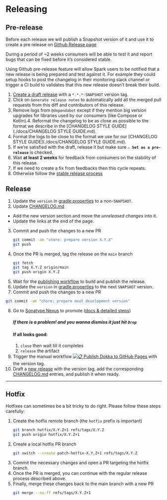 # Releasing

## Pre-release

Before each release we will publish a Snapshot version of it and use it to create a pre release on [Github Release page](https://github.com/adevinta/spark-android/releases)

During a period of ~2 weeks consumers will be able to test it and report bugs that can be fixed before it’s considered stable.

Using Github pre-release feature will allow Spark users to be notified that a new release is being prepared and test against it.
For example they could setup hooks to post the changelog in their monitoring slack channel or trigger a CI build to validates that this new release doesn’t break their build.

1. [Create a draft release](https://github.com/adevinta/spark-android/releases/new?tag=X.Y.Z-SNAPSHOT&title=X.Y.Z-SNAPSHOT&prerelease=1) with a `*.*.*-SNAPSHOT` version tag.
2. Click on `Generate release notes` to automatically add all the merged pull requests from this diff and contributors of this release.
3. Remove logs from `@dependabot` except if they mention big version upgrades for libraries used by our consumers (like Compose or Kotlin).4. Reformat the changelog to be as close as possible to the format we describe in the [CHANGELOG STYLE GUIDE](./docs/CHANGELOG STYLE GUIDE.md). 
4. Format the logs to be close to the format we use for our [CHANGELOG STYLE GUIDE](./docs/CHANGELOG STYLE GUIDE.md).
5. If we’re satisfied with the draft, release it but make sure **`⚠️ Set as a pre-release`** is checked.
6. Wait **at least 2 weeks** for feedback from consumers on the stability of this release.
7. If we need to create a fix from feedbacks then this cycle repeats.
8. Otherwise follow the [stable release process](./RELEASING.md#Release)

## Release

1. Update the `version` in [gradle.properties](gradle.properties) to a non-`SNAPSHOT`.
2. Update [CHANGELOG.md](CHANGELOG.md)
- Add the new version section and move the *unreleased changes* into it.
- Update the links at the end of the page.
3. Commit and push the changes to a new PR
   ```bash
   git commit -am "chore: prepare version X.Y.X"
   git push
   ```
4. Once the PR is merged, tag the release on the `main` branch
   ```bash
   git fetch
   git tag X.Y.Z origin/main
   git push origin X.Y.Z
   ```
5. Wait for the [publishing workflow](https://github.com/adevinta/spark-android/actions/workflows/publish.yml) to build and publish the release.
6. Update the `version` in [gradle.properties](gradle.properties) to the next `SNAPSHOT` version.
7. Commit and push the changes to a new PR
  ```bash
  git commit -am "chore: prepare next development version"
  ```
8. Go to [Sonatype Nexus](https://s01.oss.sonatype.org/) to promote ([docs & detailed steps](https://central.sonatype.org/publish/release/))
   ##### If there is a problem! and you wanna dismiss it just hit `Drop`
   #### If all looks good:
    1. `close` then wait till it completes
    2. `release` the artifact
9. Trigger the manual workflow [![📋 Publish Dokka to GitHub Pages](https://github.com/adevinta/spark-android/actions/workflows/dokka.yml/badge.svg)](https://github.com/adevinta/spark-android/actions/workflows/dokka.yml) with the version tag.
10. Draft a [new release](https://github.com/adevinta/spark-android/releases/new) with the version tag, add the corresponding [CHANGELOG.md](CHANGELOG.md) entries, and publish it when ready.

---

## Hotfix

Hotfixes can sometimes be a bit tricky to do right. Please follow these steps carefully:

1. Create the hotfix remote branch (the `hotfix` prefix is important)
   ```bash
   git branch hotfix/X.Y.Z+1 refs/tags/X.Y.Z
   git push origin hotfix/X.Y.Z+1
   ```
2. Create a local hotfix PR branch
   ```bash
   git switch --create patch-hotfix-X.Y.Z+1 refs/tags/X.Y.Z
   ```
3. Commit the necessary changes and open a PR targeting the hotfix branch.
4. Once the PR is merged, you can continue with the regular release process described above.
5. Finally, merge these changes back to the main branch with a new PR
   ```bash
   git merge --no-ff refs/tags/X.Y.Z+1
   ```
